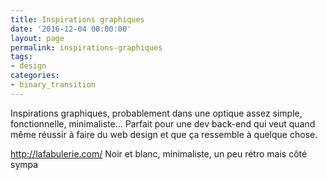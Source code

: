 ```yaml
---
title: Inspirations graphiques
date: '2016-12-04 00:00:00'
layout: page
permalink: inspirations-graphiques
tags:
- design
categories:
- binary_transition
---
```


Inspirations graphiques, probablement dans une optique assez simple, fonctionnelle, minimaliste... Parfait pour une dev back-end qui veut quand même réussir à faire du web design et que ça ressemble à quelque chose.

<!--more-->


http://lafabulerie.com/
Noir et blanc, minimaliste, un peu rétro mais côté sympa
